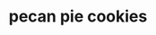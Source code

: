 ---
id: 5e52cc3fa97deb0014431973
servings:
notes:
directions: 'preheat oven to 400 degrees f.
combine butter
 pecans
 brown sugar
 corn syrup
 salt and eggs. while constantly stirring
 cook on the stovetop over medium-low heat (set on 5) just until thickened. (you don’t want it dry
 just slightly thickened
 about the consistency of pudding). remove from heat and set aside.
unroll dough and using a 3″ cookie cutter
 cut out circles. gently fold about 1/8-1/4″ up on the edges.
spoon 1 tablespoon of the pecan mixture into each circle.
place on a parchment lined pan (it’s important to line it) and bake 8 minutes or until filling is just set. remove from oven and cool on a wire rack.
optional
place chocolate chips in a small ziploc bag (use brand name
 the store brands tend to leak). microwave about 15 seconds or until mostly melted. snip off a tiny corner of the baggie and drizzle chocolate over the cookies. cool until set.'
ingredients: '1 prepared single pie crust homemade or purchased
 i used pillsbury
2 tablespoons butter melted
1/2 cup pecans chopped
1/3 cup packed brown sugar
1/4 cup corn syrup
2 eggs
1/8 teaspoon salt

1/4 cup semi sweet or milk chocolate chip for decorating
 optional'
rating: 5
ease: easy
img:
category: dessert
href: 'https: //www.spendwithpennies.com/pecan-pie-cookies/'
totalTime: 25 minutes
cookTime: 10 minutes
prepTime: 15 minutes
title: pecan pie cookies
slug: pecan-pie-cookies
---